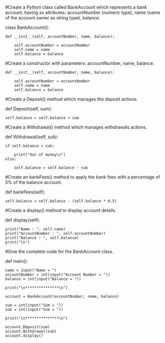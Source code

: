 #Create a Python class called BankAccount which represents a bank account, having as attributes: accountNumber (numeric type), name (name of the account owner as string type), balance.

class BankAccount():

    def __init__(self, accountNumber, name, balance):

        self.accountNumber = accountNumber
        self.name = name
        self.balance = balance

#Create a constructor with parameters: accountNumber, name, balance.

    def __init__(self, accountNumber, name, balance):

        self.accountNumber = accountNumber
        self.name = name
        self.balance = balance

#Create a Deposit() method which manages the deposit actions.

def Deposit(self, sum):

    self.balance = self.balance + sum

#Create a Withdrawal() method which manages withdrawals actions.

def Withdrawal(self, sub):

    if self.balance < sub:

        print("Out of money\n")
    else:

        self.balance = self.balance - sub

#Create an bankFees() method to apply the bank fees with a percentage of 5% of the balance account.

def bankFees(self):

    self.balance = self.balance - (self.balance * 0.5)

#Create a display() method to display account details.

def display(self):

    print("Name : ", self.name)
    print("AccountNumber : ", self.accountNumber)
    print("Balance : ", self.balance)
    print("\n")

#Give the complete code for the BankAccount class.

def main():

    name = input("Name = ")
    accountNumber = int(input("Account Number = "))
    balance = int(input("Balance = "))

    print("\n***************\n")

    account = BankAccount(accountNumber, name, balance)

    sum = int(input("Sum = "))
    sub = int(input("Sub = "))

    print("\n***************\n")

    account.Deposit(sum)
    account.Withdrawal(sub)
    account.display()
